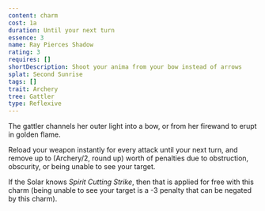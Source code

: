 ```yaml
---
content: charm
cost: 1a
duration: Until your next turn
essence: 3
name: Ray Pierces Shadow
rating: 3
requires: []
shortDescription: Shoot your anima from your bow instead of arrows
splat: Second Sunrise
tags: []
trait: Archery
tree: Gattler
type: Reflexive
---
```


The gattler channels her outer light into a bow, or from her firewand to erupt in golden flame.

Reload your weapon instantly for every attack until your next turn, and remove up to (Archery/2, round up) worth of penalties due to obstruction, obscurity, or being unable to see your target.

If the Solar knows _Spirit Cutting Strike_, then that is applied for free with this charm (being unable to see your target is a -3 penalty that can be negated by this charm).
